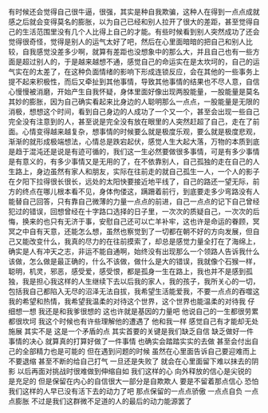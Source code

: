 有时候还会觉得自己很牛逼，很强，其实是种自我欺骗，这种人在得到一点点成就感之后就会变得莫名的膨胀，以为自己已经和别人拉开了很大的差距，甚至觉得自己的生活范围里没有几个人比得上自己的才能。有些时候看到别人突然成功了还会觉得很奇怪，觉得是别人的运气太好了吧，然后在心里面暗暗的把自己和别人比较，自我感觉没差多少啊，就算有差距也没想象中的那么大，并且自己也有一些方面是超过别人的，于是越来越想不通，感觉自己的命运实在是太坎坷的，自己的运气实在的太差了，在这种负面情绪的影响下形成连锁反应，会在其他的一些事务上提不起来积极性，而后又牵扯到其他事情，导致其他事情的结果也不尽人意，自信心慢慢被消磨，开始产生自我怀疑，身体里面好像出现两股能量，一股能量是莫名其妙的膨胀，因为自己确实看起来比身边的人聪明那么一点点，一股能量是无限的消极，想想这个时间，看到自己身边的人成功了一个又一个，甚至会出现一些自己完全没有注意到的人，甚至说是完全没有放在眼里的人突然赶超了自己，走在了前面。心情变得越来越复杂，想事情的时候要么就是极度乐观，要么就是极度悲观，渐渐的就形成极端想法，心情总是跌宕起伏，感觉人生大起大落，万物的本质到底是趋于混沌还是说是有迹可循的，我们这一生必然要做很多事情，可是有多少事情是有意义的，有多少事情又是无用的了，在不依靠别人，自己孤独的走在自己的人生路上，身边虽然有家人和朋友，实际在往前走的就自己孤生一人，一个人的影子在夕阳下拉得很长很长，远处的太阳快要接近地平线了，自己的路还一望无际，前方的终点在哪儿根本看不见，身体佝偻这，蹒跚着前行，到底要走多少弯路没有人能替自己回答，只有靠自己微薄的力量一点点的前进，自己一点点的记下自己曾经犯过的错误，回想曾经在十字路口选择的日子里，一次次的质疑自己，一次次的后悔，换来的也只有无济于事，安慰自己还可以亡羊补牢，这也许是命运的眷顾，冥冥之中自有天意，还能怎么想，虽然也察觉到了一切都在朝不好的方向发展，但自己又能改变什么，我真的尽力的在往前摸索了，却总是感觉力量全打在了海绵上，确实是人有冲天之志，非运不能自通啊，始终没有出现那么一个领路人告诉我什么该做，怎么做是最正确的，什么不该做，做什么是大的错误，我就像个石猴一样，聪明，机灵，邪恶，感受爱，感受恨，都是孤身一生在路上，我也并不是感到孤独，我是担心我这样的人生继续下去以后我的家人，我的孩子，我所关心的一切，包括我自己都陷入无尽的沼泽无法自拔，我希望生活能爱我，不要一点点的吞噬这我的希望和热情，我希望我温柔的对待这个世界，这个世界也能温柔的对待我 仔细想一想 我还是和我爹很想的 这也许就是基因的力量吧 他说自己的一生都很劳累 都很坎坷 我这个时候也有许些理解他的遭遇了 他和我一样 感觉自己有才能却无处施展 其实不是 这是一个矛盾的点 其实首要的关键是我们缺乏自信 缺乏做好一件事情的决心 就算真的打算好做了一件事情 也确实会踏踏实实的去做 甚至会付出自己的全部精力也是可能的 但在遇到问题的时候 虽然在心里面告诉自己要迎难而上 不要退缩 甚至不断的给自己打气 一旦还是失败了 就会在心里面留下难以抹去的阴影 以后再面对挑战时很难做到伸缩自如 我们这样的心 向外释放的信心是尖锐的 是充足的 但是保留在内心的自信很大一部分是自欺欺人 要是不留着那点信心 恐怕我们这样的人早已没有活下去的动力了吧 那点保留的一点点骄傲 一点点自负 一点点膨胀 不过是我们这群微不足道的人的最后的动力能源罢了

